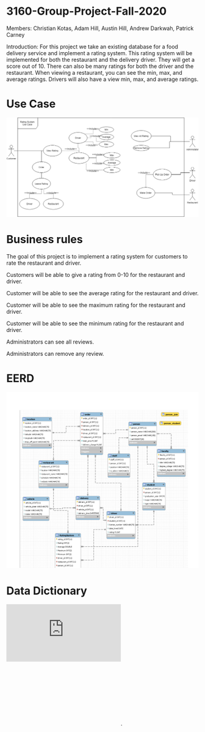 # 3160-Group-Project-Fall-2020
Members: Christian Kotas, Adam Hill, Austin Hill, Andrew Darkwah, Patrick Carney

Introduction:
For this project we take an existing database for a food delivery service and implement a rating system. 
This rating system will be implemented for both the restaurant and the delivery driver. They will get a score out of 10. 
There can also be many ratings for both the driver and the restaurant. When viewing a restaurant, you can see the min, max,
and average ratings. Drivers will also have a view min, max, and average ratings.

# Use Case
![Use Case](https://github.com/ckotas/3160-Group-Project-Fall-2020/blob/main/Rating_System_Group_8.png)

# Business rules
The goal of this project is to implement a rating system for customers to rate the restaurant and driver.

Customers will be able to give a rating from 0-10 for the restaurant and driver.

Customer will be able to see the average rating for the restaurant and driver.

Customer will be able to see the maximum rating for the restaurant and driver.

Customer will be able to see the minimum rating for the restaurant and driver.

Administrators can see all reviews.

Administrators can remove any review.

# EERD 
![Use Case](https://github.com/ckotas/3160-Group-Project-Fall-2020/blob/main/UML.png)

# Data Dictionary

![Data Dictionary](https://github.com/ckotas/3160-Group-Project-Fall-2020/blob/main/Data_dictionary.pdf)

<object data="https://github.com/ckotas/3160-Group-Project-Fall-2020/blob/main/Data_dictionary.pdf" type="application/pdf" width="700px" height="700px">
    <embed src="https://github.com/ckotas/3160-Group-Project-Fall-2020/blob/main/Data_dictionary.pdf
        <p>This browser does not support PDFs. Please download the PDF to view it: <a href="http://yoursite.com/the.pdf%22%3EDownload PDF</a>.</p>
    </embed>
</object>

